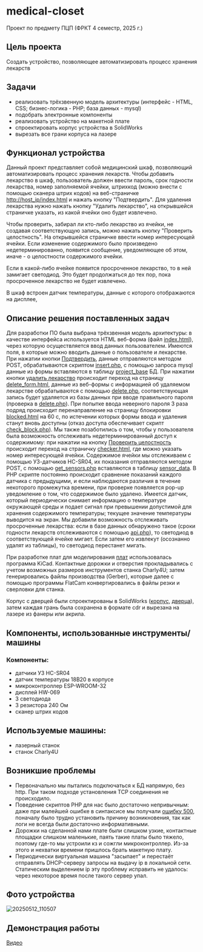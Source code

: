 # medical-closet
Проект по предмету ПЦП (ФРКТ 4 семестр, 2025 г.)
## Цель проекта
Создать устройство, позволяющее автоматизировать процесс хранения лекарств
## Задачи
* реализовать трёхзвенную модель архитектуры (интерфейс - HTML, CSS; бизнес-логика - PHP; база данных - mysql) 
* подобрать электронные компоненты
* реализовать устройство на макетной плате
* спроектировать корпус устройства в SolidWorks
* вырезать все грани корпуса на лазере
## Функционал устройства
Данный проект представляет собой медицинский шкаф, позволяющий автоматизировать процесс хранения лекарств. Чтобы добавить лекарство в шкаф, пользователь должен ввести пароль, срок годности лекарства, номер заполняемой ячейки, штрихкод (можно внести с помощью сканера штрих кодов) на веб-страничке <ins> http://host_ip/index.html</ins> и нажать кнопку "Подтвердить". Для удаления лекарства нужно нажать кнопку "Удалить лекарство", на открывшейся страничке указать, из какой ячейки оно будет извлечено.

Чтобы проверить, забирал ли кто-либо лекарство из ячейки, не создавая соответствующую запись, можно нажать кнопку "Проверить целостность". На открывшейся страничке ввести номер интересующей ячейки. Если изменение содержимого было произведено недетерминированно, появится сообщение, уведомляющее об этом, иначе - о целостности содержимого ячейки.  

Если в какой-либо ячейке появится просроченное лекарство, то в ней замигает светодиод. Это будет продолжаться до тех пор, пока просроченное лекарство не будет извлечено.

В шкаф встроен датчик температуры, данные с которого отображаются на дисплее,   
## Описание решения поставленных задач
Для разработки ПО была выбрана трёхзвенная модель архитектуры: в качестве интерфейса используется HTML веб-форма (файл [index.html](https://github.com/qpq11/medical-closet/blob/main/index.html)), через которую осуществляется ввод данных пользователем. Имеются поля, в которые можно вводить данные о пользователе и лекарстве. При нажатии кнопки <ins>Подтвердить</ins>, данные отправляются методом POST, обрабатываются скриптом [insert.php](https://github.com/qpq11/medical-closet/blob/main/insert.php), с помощью запроса mysql данные из формы вставляются в таблицу <ins>project_base</ins> БД. При нажатии кнопки <ins>удалить лекарство</ins> происходит переход на страницу [delete_form.html](https://github.com/qpq11/medical-closet/blob/main/delete_form.html), данные из веб-формы с информацией об удаляемом лекарстве обрабатываются с помощью [delete.php](https://github.com/qpq11/medical-closet/blob/main/delete.php), соответствующая запись будет удаляется из базы данных при вводе правильного пароля (проверка в [delete.php](https://github.com/qpq11/medical-closet/blob/main/delete.php)). При попытке ввода неверного пароля 3 раза подряд происходит перенаправление на страницу блокировки [blocked.html](https://github.com/qpq11/medical-closet/blob/main/blocked.html) на 60 с, по истечении которых формы ввода и удаления станут вновь доступны (отказ доступа обеспечивает скрипт [check_block.php](https://github.com/qpq11/medical-closet/blob/main/check_block.php)). 
Мы также позаботились о том, чтобы у пользователя была возможность отслеживать недетерминированный доступ к содержимому: при нажатии на кнопку <ins>Проверить целостность</ins> происходит переход на страничку <ins>checker.html</ins>, где можно указать номер интересующей ячейки. Содержимое ячейки мы отслеживаем с помощью УЗ-датчиков HC-SR04, их показания отправляются методом POST, с помощью [get_sensors.php](https://github.com/qpq11/medical-closet/blob/main/get_sensors.php) вставляются в таблицу <ins>sensor_data</ins>. В PHP скрипте постоянно происходит сравнение показаний каждого датчика с предыдущими, и если наблюдаются различия в течение некоторого промежутка времени, при проверке появляется pop-up уведомление о том, что содержимое было удалено.
Имеется датчик, который периодически снимает информацию о температуре окружающей среды и подает сигнал при превышении допустимой для хранения содержимого температуры; текущее значение температуры выводится на экран. 
Мы добавили возможность отслеживать просроченные лекарства: если в базе данных обнаружено такое (сроки годности лекарств отслеживаются с помощью [api.php](https://github.com/qpq11/medical-closet/blob/main/api.php)), то светодиод в соответствующей ячейке мигает. Если затем его извлекут (осознанно удалят из таблицы), то светодиод перестанет мигать. 

При разработке плат для моделирования [плат](https://github.com/qpq11/medical-closet/blob/main/Паяльные%20платы) использовалась программа KiCad. Контактные дорожки и отверстия прокладывались с учетом возможных размеров инструментов станка Charly4U; затем генерировались файлы производства (Gerber), которые далее с помощью программы FlatCam конвертировались в файлы резки и сверловки для станка. 

Корпус с дверцей были спроектированы в SolidWorks ([корпус](https://github.com/qpq11/medical-closet/blob/main/Детали%20шкафа/КОРПУС), [дверца](https://github.com/qpq11/medical-closet/blob/main/%D0%94%D0%B5%D1%82%D0%B0%D0%BB%D0%B8%20%D1%88%D0%BA%D0%B0%D1%84%D0%B0/%D0%94%D0%92%D0%95%D0%A0%D0%A6%D0%90/%D0%B4%D0%B2%D0%B5%D1%80%D1%86%D0%B0.SLDPRT)), затем каждая грань была сохранена в формате cdr и вырезана на лазере из фанеры или акрила.
## Компоненты, использованные инструменты/машины
### Компоненты:
* датчики УЗ HC-SR04
* датчик температуры 18B20 в корпусе
* микроконтроллер ESP-WROOM-32
* дисплей HW-069
* 3 светодиода
* 3 резистора 240 Ом
* сканер штрих кодов
## Используемые машины:
* лазерный станок
* станок Charly4U
## Возникшие проблемы
* Первоначально мы пытались подключаться к БД напрямую, без http. При таком подходе установления TCP соединения не происходило.
* Поведение скриптов PHP для нас было достаточно непривычным: даже при малейшей ошибке в синтаксисе мы получали <ins>ошибку 500</ins>, поначалу было трудно установить причину возникновения, так как логи не всегда были достаточно информативными.
* Дорожки на сделанной нами плате были слишком узкие, контактные площадки слишком маленькие, паять такие платы было тяжело, поэтому где-то мы устроили кз и сожгли микроконтроллер. Из-за этого и нехватки времени пришлось брать макетную плату.
* Периодически виртуальная машина "засыпает" и перестаёт отправлять DHCP-серверу запросы на выдачу ip в локальной сети. Статическим выделением ip эту проблему исправить не удалось: через некоторое время после такого сервер упал.
## Фото устройства
![20250512_110507](https://github.com/user-attachments/assets/b755d45a-1ad6-4cde-874b-d0a017a1343f)
## Демонстрация работы
[Видео](https://github.com/qpq11/medical-closet/blob/main/video_2025-05-15_23-57-24.mp4)

